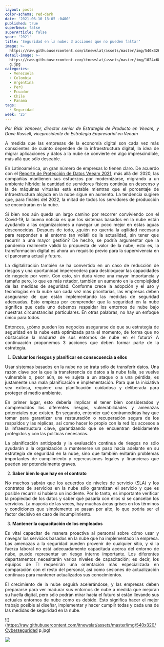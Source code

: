 ```yaml
---
layout: posts
color-schema: red-dark
date: '2021-06-10 18:05 -0400'
published: true
superNews: false
superArticle: false
year: '2021'
title: 'Seguridad en la nube: 3 acciones que no pueden faltar'
image: >-
  https://raw.githubusercontent.com/itnewslat/assets/master/img/540x320/Cyberseguridad-p.jpg
detail-image: >-
  https://raw.githubusercontent.com/itnewslat/assets/master/img/1024x680/Cyberseguridad
  g.jpg
categories:
  - Venezuela
  - Colombia
  - Argentina
  - Perú
  - Ecuador
  - Chile
  - Panama
tags:
  - Seguridad
week: '25'
---
```

<p style="text-align: justify;"><strong></strong></p>
<p style="text-align: justify;"><em>Por Rick Vanover, director senior de Estrategia de Producto en Veeam, y Dave Russell, vicepresidente de Estrategia Empresarial en Veeam</em></p>
<p style="text-align: justify;">A medida que las empresas de la economía digital son cada vez más conscientes de cuánto dependen de la infraestructura digital, la idea de migrar aplicaciones y datos a la nube se convierte en algo imprescindible, más allá que sólo deseable.</p>
<p style="text-align: justify;">En Latinoamérica, un gran número de empresas lo tienen claro. De acuerdo con el <a href="https://go.veeam.com/data-protection-trends-executive-brief-es-lat">Reporte de Protección de Datos Veeam 2021</a>, más allá del 2020, las compañías mantienen sus esfuerzos por modernizarse, migrando a un ambiente híbrido: la cantidad de servidores físicos continúa en descenso y la de máquinas virtuales está estable mientras que el porcentaje de infraestructura alojada en la nube sigue en aumento. La tendencia sugiere que, para finales del 2022, la mitad de todos los servidores de producción se encontrarán en la nube.</p>
<p style="text-align: justify;">Si bien nos aún queda un largo camino por recorrer conviviendo con el Covid-19, la buena noticia es que los sistemas basados en la nube están ayudando a las organizaciones a navegar un poco mejor en estas aguas desconocidas. Después de todo, ¿quién no querría la agilidad necesaria para responder a al entorno tan volátil de la actualidad, sin tener que recurrir a una mayor gestión? De hecho, se podría argumentar que la pandemia realmente validó la propuesta de valor de la nube; esto es, la transformación digital es ahora un requisito previo para la supervivencia en el panorama actual y futuro.</p>
<p style="text-align: justify;">La digitalización también se ha convertido en un caso de reducción de riesgos y una oportunidad imperecedera para desbloquear las capacidades de negocio por venir. Con esto, sin duda viene una mayor importancia y tamaño pero, lo que es más retador, también un aumento en la complejidad de las medidas de seguridad. Conforme crece la adopción y el uso y tecnologías en la nube son cada vez más prioritarias, las empresas deben asegurarse de que están implementando las medidas de seguridad adecuadas. Esto empieza por comprender que la seguridad en la nube significa que cada uno debemos respaldar los entornos de nube bajo nuestras circunstancias particulares. En otras palabras, no hay un enfoque único para todos.</p>
<p style="text-align: justify;">Entonces, ¿cómo pueden los negocios asegurarse de que su estrategia de seguridad en la nube está optimizada para el momento, de forma que no obstaculice la madurez de sus entornos de nube en el futuro? A continuación proponemos 3 acciones que deben formar parte de la estrategia.</p>

<ol style="text-align: justify;">
	<li><strong>Evaluar los riesgos y planificar en consecuencia a ellos</strong></li>
</ol>
<p style="text-align: justify;">Usar sistemas basados en la nube no se trata sólo de transferir datos. Una razón clave por la que la transferencia de datos a la nube falla, se vuelve vulnerable o, peor aún, se ve sujeta a un ataque o a una pérdida, es justamente una mala planificación e implementación. Para que la iniciativa sea exitosa, requiere una planificación cuidadosa y deliberada para proteger el medio ambiente.</p>
<p style="text-align: justify;">En primer lugar, esto debería implicar el tener bien considerados y comprendidos los diferentes riesgos, vulnerabilidades y amenazas potenciales que existen. En segundo, entender qué contramedidas hay que tomar para garantizar una restauración o recuperación segura de los respaldos y las réplicas, así como hacer lo propio con la red los accesos a la infraestructura clave, garantizando que se encuentran debidamente protegidos y con las políticas necesarias.</p>
<p style="text-align: justify;">La planificación anticipada y la evaluación continua de riesgos no sólo ayudarán a la organización a mantenerse un paso hacia adelante en su estrategia de seguridad en la nube, sino que también evitarán problemas importantes de cumplimiento y repercusiones legales y financieras que pueden ser potencialmente graves.</p>

<ol style="text-align: justify;" start="2">
	<li><strong>Saber bien lo que hay en el contrato</strong></li>
</ol>
<p style="text-align: justify;">No muchos sabrán que los acuerdos de niveles de servicio (SLA) y los contratos de servicios en la nube sólo garantizan el servicio y que es posible recurrir si hubiera un incidente. Por lo tanto, es importante verificar la propiedad de los datos y saber qué pasaría con ellos si se cancelan los servicios. La mayoría de las veces, hay muchas áreas grises en los términos y condiciones que simplemente se pasan por alto, lo que podría ser el factor decisivo en caso de incumplimiento.</p>

<ol style="text-align: justify;" start="3">
	<li><strong>Mantener la capacitación de los empleados</strong></li>
</ol>
<p style="text-align: justify;">Es vital capacitar de manera proactiva al personal sobre cómo usar y navegar los servicios basados en la nube que ha implementado la empresa. Las amenazas a la seguridad pueden provenir de cualquier sitio, y si la fuerza laboral no está adecuadamente capacitada acerca del entorno de nube, puede representar un riesgo interno importante. Los diferentes departamentos necesitarán varios niveles de capacitación; es decir, los equipos de TI requerirán una orientación más especializada en comparación con el resto del personal, así como sesiones de actualización continuas para mantener actualizados sus conocimientos.</p>
<p style="text-align: justify;">El crecimiento de la nube seguirá acelerándose, y las empresas deben prepararse para ver madurar sus entornos de nube a medida que mejoran su huella digital, pero sólo podrán mirar hacia el futuro si están llevando sus actuales entornos de nube como es debido. Esto significa hacer el mejor trabajo posible al diseñar, implementar y hacer cumplir todas y cada una de las medidas de seguridad en la nube.</p>

![](https://raw.githubusercontent.com/itnewslat/assets/master/img/540x320/Cyberseguridad p.jpg)

<img src="https://tracker.metricool.com/c3po.jpg?hash=56f88a41e39ab42c063cc51676587a04"/>
